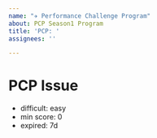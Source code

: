```yaml
---
name: "✈️ Performance Challenge Program"
about: PCP Season1 Program
title: 'PCP: '
assignees: ''

---
```


# PCP Issue

- difficult: easy
- min score: 0
- expired: 7d

<!-- The following description -->
